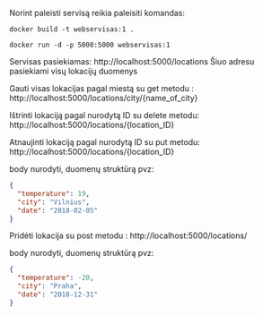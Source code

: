 Norint paleisti servisą reikia paleisiti komandas:

`docker build -t webservisas:1 .`

`docker run -d -p 5000:5000 webservisas:1`

Servisas pasiekiamas: http://localhost:5000/locations
Šiuo adresu pasiekiami visų lokacijų duomenys

Gauti visas lokacijas pagal miestą su get metodu : http://localhost:5000/locations/city/{name_of_city}


Ištrinti lokaciją pagal nurodytą ID su delete metodu: http://localhost:5000/locations/{location_ID}


Atnaujinti lokaciją pagal nurodytą ID su put metodu: http://localhost:5000/locations/{location_ID}


body nurodyti, duomenų struktūrą pvz:
```JSON
{
  "temperature": 19,
  "city": "Vilnius",
  "date": "2018-02-05"
}
```

Pridėti lokacija su post metodu : http://localhost:5000/locations/ 


body nurodyti, duomenų struktūrą pvz:
```JSON
{
  "temperature": -20,
  "city": "Praha",
  "date": "2018-12-31"
}
```
